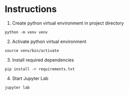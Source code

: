 # Instructions #

1. Create python virtual environment in project directory
```
python -m venv venv
```

2. Activate python virtual environment
```
source venv/bin/activate
```

3. Install required dependencies
```
pip install -r requirements.txt
```

4. Start Jupyter Lab
```
jupyter lab
```
